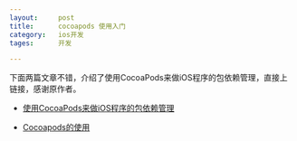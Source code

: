 ```yaml
---
layout: 	post
title:		cocoapods 使用入门
category:	ios开发
tages:		开发

---
```


下面两篇文章不错，介绍了使用CocoaPods来做iOS程序的包依赖管理，直接上链接，感谢原作者。

+	[使用CocoaPods来做iOS程序的包依赖管理](http://blog.devtang.com/blog/2012/12/02/use-cocoapod-to-manage-ios-lib-dependency/)

+	[Cocoapods的使用](http://blog.csdn.net/xinruiios/article/details/8950885)
